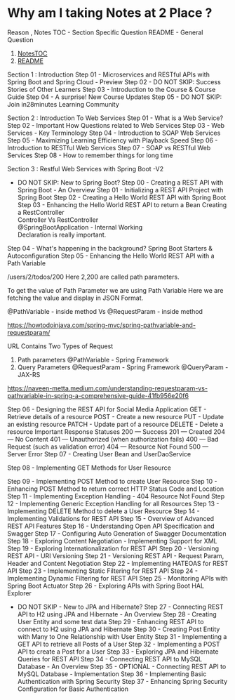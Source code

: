 # Why am I  taking Notes at 2 Place ?
Reason , 
Notes TOC - Section Specific Question
README - General Question

1. [NotesTOC](/Notes%20TOC.md)
2. [README](/README.md)


Section 1 : Introduction
Step 01 - Microservices and RESTful APIs with Spring Boot and Spring Cloud - Preview
Step 02 - DO NOT SKIP: Success Stories of Other Learners
Step 03 - Introduction to the Course & Course Guide
Step 04 - A surprise! New Course Updates
Step 05 - DO NOT SKIP: Join in28minutes Learning Community

Section 2 : Introduction To Web Services
Step 01 - What is a Web Service?
Step 02 - Important How Questions related to Web Services
Step 03 - Web Services - Key Terminology
Step 04 - Introduction to SOAP Web Services
Step 05 - Maximizing Learning Efficiency with Playback Speed
Step 06 - Introduction to RESTful Web Services
Step 07 - SOAP vs RESTful Web Services
Step 08 - How to remember things for long time

Section 3 : Restful Web Services with Spring Boot -V2
- DO NOT SKIP: New to Spring Boot?
Step 00 - Creating a REST API with Spring Boot - An Overview
Step 01 - Initializing a REST API Project with Spring Boot
Step 02 - Creating a Hello World REST API with Spring Boot
Step 03 - Enhancing the Hello World REST API to return a Bean
Creating a RestController  
Controller Vs RestController  
@SpringBootApplication - Internal Working  
Declaration is really important.

Step 04 - What's happening in the background? Spring Boot Starters & Autoconfiguration
Step 05 - Enhancing the Hello World REST API with a Path Variable

/users/2/todos/200
Here 2,200 are called path parameters.

To get the value of Path Parameter we are using Path Variable
Here we are fetching the value and display in JSON Format.

@PathVariable - inside method
Vs 
@RequestParam - inside method

https://howtodoinjava.com/spring-mvc/spring-pathvariable-and-requestparam/

URL Contains Two Types of Request
1. Path parameters
	@PathVariable  - Spring Framework
2. Query Parameters
	@RequestParam  - Spring Framework
	@QueryParam - JAX-RS

https://naveen-metta.medium.com/understanding-requestparam-vs-pathvariable-in-spring-a-comprehensive-guide-41fb956e20f6

Step 06 - Designing the REST API for Social Media Application
	GET - Retrieve details of a resource
	POST - Create a new resource
	PUT - Update an existing resource
	PATCH - Update part of a resource
	DELETE - Delete a resource
Important Response Statuses
	200 — Success
	201 — Created
	204 — No Content
	401 — Unauthorized (when authorization fails)
	400 — Bad Request (such as validation error)
	404 — Resource Not Found
	500 — Server Error
Step 07 - Creating User Bean and UserDaoService

Step 08 - Implementing GET Methods for User Resource



Step 09 - Implementing POST Method to create User Resource
Step 10 - Enhancing POST Method to return correct HTTP Status Code and Location
Step 11 - Implementing Exception Handling - 404 Resource Not Found
Step 12 - Implementing Generic Exception Handling for all Resources
Step 13 - Implementing DELETE Method to delete a User Resource
Step 14 - Implementing Validations for REST API
Step 15 - Overview of Advanced REST API Features
Step 16 - Understanding Open API Specification and Swagger
Step 17 - Configuring Auto Generation of Swagger Documentation
Step 18 - Exploring Content Negotiation - Implementing Support for XML
Step 19 - Exploring Internationalization for REST API
Step 20 - Versioning REST API - URI Versioning
Step 21 - Versioning REST API - Request Param, Header and Content Negotiation
Step 22 - Implementing HATEOAS for REST API
Step 23 - Implementing Static Filtering for REST API
Step 24 - Implementing Dynamic Filtering for REST API
Step 25 - Monitoring APIs with Spring Boot Actuator
Step 26 - Exploring APIs with Spring Boot HAL Explorer
- DO NOT SKIP - New to JPA and Hibernate?
Step 27 - Connecting REST API to H2 using JPA and Hibernate - An Overview
Step 28 - Creating User Entity and some test data
Step 29 - Enhancing REST API to connect to H2 using JPA and Hibernate
Step 30 - Creating Post Entity with Many to One Relationship with User Entity
Step 31 - Implementing a GET API to retrieve all Posts of a User
Step 32 - Implementing a POST API to create a Post for a User
Step 33 - Exploring JPA and Hibernate Queries for REST API
Step 34 - Connecting REST API to MySQL Database - An Overview
Step 35 - OPTIONAL - Connecting REST API to MySQL Database - Implementation
Step 36 - Implementing Basic Authentication with Spring Security
Step 37 - Enhancing Spring Security Configuration for Basic Authentication